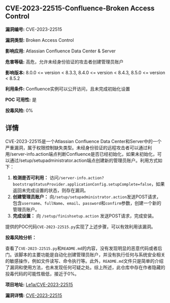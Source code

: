 ## CVE-2023-22515-Confluence-Broken Access Control

**漏洞编号:** CVE-2023-22515

**漏洞类型:** Broken Access Control

**影响应用:** Atlassian Confluence Data Center & Server

**危害等级:** 高危，允许未经身份验证的攻击者创建管理员账户

**影响版本:** 8.0.0 <= version < 8.3.3, 8.4.0 <= version < 8.4.3, 8.5.0 <= version < 8.5.2

**利用条件:** Confluence实例可以公开访问，且未完成初始化设置

**POC 可用性:** 是

**投毒风险:** 0%

## 详情

CVE-2023-22515是一个Atlassian Confluence Data Center和Server中的一个严重漏洞，属于权限控制缺失类型。未经身份验证的远程攻击者可以通过利用/server-info.action端点判断Confluence是否已经初始化，如果未初始化，可以通过/setup/setupadministrator.action端点创建新的管理员账户。利用方式如下：

1.  **检测是否可利用：**  访问`/server-info.action?bootstrapStatusProvider.applicationConfig.setupComplete=false`，如果返回未完成设置的状态，则存在漏洞。
2.  **创建管理员账户：**  向`/setup/setupadministrator.action`发送POST请求，包含`username`、`fullName`、`email`、`password`和`confirm`参数，创建一个新的管理员账户。
3.  **完成设置：** 向 `/setup/finishsetup.action` 发送POST请求，完成安装。

提供的POC代码`CVE-2023-22515.py`实现了上述步骤，可以有效利用该漏洞。

**投毒风险分析：**

查看了`CVE-2023-22515.py`和`README.md`的内容，没有发现明显的恶意代码或者后门。该脚本的主要功能是自动化创建管理员账户，并没有执行任何与系统安全相关的敏感操作，例如文件读写、命令执行等。此外，`README.md`文件只是简单的介绍了漏洞和使用方法，也未发现任何可疑之处。综上所述，此仓库中存在作者隐藏的投毒代码的可能性极低，接近于0%。

**项目地址:** [Le1a/CVE-2023-22515](https://github.com/Le1a/CVE-2023-22515)

**漏洞详情:** [CVE-2023-22515](https://nvd.nist.gov/vuln/detail/CVE-2023-22515)